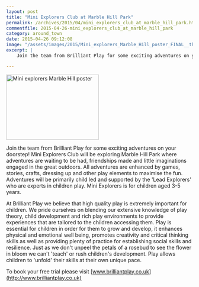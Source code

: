 ```yaml
---
layout: post
title: "Mini Explorers Club at Marble Hill Park"
permalink: /archives/2015/04/mini_explorers_club_at_marble_hill_park.html
commentfile: 2015-04-26-mini_explorers_club_at_marble_hill_park
category: around_town
date: 2015-04-26 09:12:08
image: "/assets/images/2015/Mini_explorers_Marble_Hill_poster_FINAL__thumb.jpg"
excerpt: |
    Join the team from Brilliant Play for some exciting adventures on your doorstep! Mini Explorers Club will be exploring Marble Hill Park where adventures are waiting to be had, friendships made and little imaginations engaged in the great outdoors. All adventures are enhanced by games, stories, crafts, dressing up and other play elements to maximise the fun. Adventures will be primarily child led and supported by the 'Lead Explorers' who are experts in children play. Mini Explorers is for children aged 3-5 years.

---
```


<a href="/assets/images/2015/Mini_explorers_Marble_Hill_poster_FINAL_.jpg" title="See larger version of - Mini explorers Marble Hill poster "><img src="/assets/images/2015/Mini_explorers_Marble_Hill_poster_FINAL__thumb.jpg" width="250" height="176" alt="Mini explorers Marble Hill poster " class="photo right" /></a>

Join the team from Brilliant Play for some exciting adventures on your doorstep! Mini Explorers Club will be exploring Marble Hill Park where adventures are waiting to be had, friendships made and little imaginations engaged in the great outdoors. All adventures are enhanced by games, stories, crafts, dressing up and other play elements to maximise the fun. Adventures will be primarily child led and supported by the 'Lead Explorers' who are experts in children play. Mini Explorers is for children aged 3-5 years.

At Brilliant Play we believe that high quality play is extremely important for children. We pride ourselves on blending our extensive knowledge of play theory, child development and rich play environments to provide experiences that are tailored to the children accessing them. Play is essential for children in order for them to grow and develop, it enhances physical and emotional well being, promotes creativity and critical thinking skills as well as providing plenty of practice for establishing social skills and resilience. Just as we don't unpeel the petals of a rosebud to see the flower in bloom we can't 'teach' or rush children's development. Play allows children to 'unfold' their skills at their own unique pace.

To book your free trial please visit [www.brilliantplay.co.uk](http://www.brilliantplay.co.uk)
